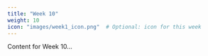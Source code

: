 ```yaml
---
title: "Week 10"
weight: 10
icon: "images/week1_icon.png"  # Optional: icon for this week
---
```


Content for Week 10...